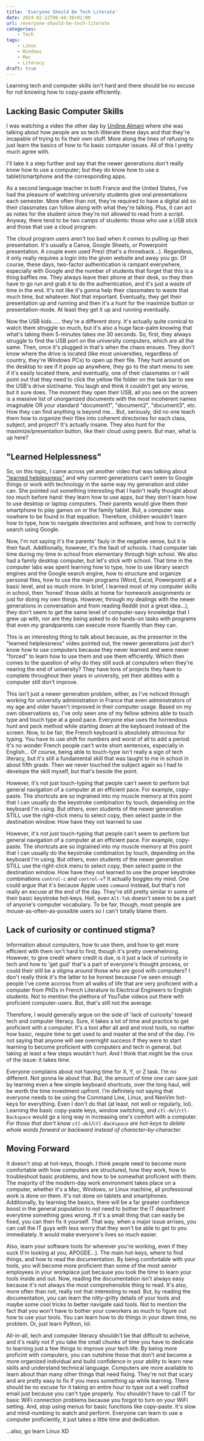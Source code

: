 ```yaml
---
title: 'Everyone Should Be Tech Literate'
date: 2024-02-22T06:44:38+01:00
url: /everyone-should-be-tech-literate
categories:
    - Tech
tags:
    - Linux
    - Windows
    - Mac
    - Literacy
draft: true
---
```

Learning tech and computer skills isn't hard and there should be no excuse for not knowing how to copy-paste efficiently.
<!--more-->

## Lacking Basic Computer Skills

I was watching a video the other day by [Undine Almani](https://youtu.be/q2VNwMtIQFg?si=OtPLNbtpVJt1jKa7) where she was talking about how people are so tech illiterate these days and that they're incapable of trying to fix their own stuff. More along the lines of refusing to just learn the basics of how to fix basic computer issues. All of this I pretty much agree with.

I'll take it a step further and say that the newer generations don't really know how to use a computer; but they do know how to use a tablet/smartphone and the corresponding apps. 

As a second language teacher in both France and the United States, I've had the pleasure of watching university students give oral presentations each semester. More often than not, they're required to have a digital aid so their classmates can follow along with what they're talking. Plus, it can act as notes for the student since they're not allowed to read from a script. Anyway, there tend to be two camps of students: those who use a USB stick and those that use a cloud program. 

The cloud program users aren't too bad when it comes to pulling up their presentation. It's usually a Canva, Google Sheets, or Powerpoint presentation. A couple even used Prezi (that's a throwback...). Regardless, it only really requires a login into the given website and away you go. Of course, these days, two-factor authentication is rampant everywhere, especially with Google and the number of students that forget that this is a thing baffles me. They always leave their phone at their desk, so they then have to go run and grab it to do the authentication, and it's just a waste of time in the end. It's not like it's gonna help their classmates to waste that much time, but whatever. Not that important. Eventually, they get their presentation up and running and then it's a hunt for the maximize button or presentation-mode. At least they get it up and running eventually.

Now the USB kids...... they're a different story. It's actually quite comical to watch them struggle so much, but it's also a huge face-palm knowing that what's taking them 5-minutes takes me 30 seconds. So, first, they always struggle to find the USB port on the university computers, which are all the same. Then, once it's plugged in that's when the chaos ensues. They don't know where the drive is located (like most universities, regardless of country, they're Windows PCs) to open up their file. They hunt around on the desktop to see if it pops up anywhere, they go to the start menu to see if it's easily located there, and eventually, one of their classmates or I will point out that they need to click the yellow file folder on the task bar to see the USB's drive slot/name. You laugh and think it couldn't get any worse, but it sure does. The moment they open their USB, all you see on the screen is a massive list of unorganized documents with the most incoherent names imaginable OR your standard "document1", "document2", "document3", etc. How they can find anything is beyond me... But, seriously, did no one teach them how to organize their files into coherent directories for each class, subject, and project? It's actually insane. They also hunt for the maximize/presentation button, like their cloud using peers. But man, what is up here?

## "Learned Helplessness"

So, on this topic, I came across yet another video that was talking about ["learned helplessness"](https://youtu.be/PPWeAe4_tkY?si=u3SZUN4rrsles9j3) and why current generations can't seem to Google things or work with technology in the same way my generation and older can. She pointed out something interesting that I hadn't really thought about too much before hand: they learn how to use apps, but they don't learn how to use desktop or laptop computers. Their parents would give them their smartphone to play games on or the family tablet. But, a computer was nowhere to be found in that equation. Therefore, children wouldn't learn how to type, how to navigate directories and software, and how to correctly search using Google. 

Now, I'm not saying it's the parents' fauly in the negative sense, but it is their fault. Additionally, however, it's the fault of schools. I had computer lab time during my time in school from elementary through high school. We also had a family desktop computer, but let's stick with school. That time in the computer labs was spent learning how to type, how to use library search engines and the Google search engine, how to structure and organize personal files, how to use the main programs (Word, Excel, Powerpoint) at a basic level, and so much more. In brief, I learned most of my computer skills in school, then 'honed' those skills at home for homework assignments or just for doing my own things. However, through my dealings with the newer generations in conversation and from reading Reddit (not a great idea...), they don't seem to get the same level of computer-savy knowledge that I grew up with, nor are they being asked to do hands-on tasks with programs that even my grandparents can execute more fluently than they can. 

This is an interesting thing to talk about because, as the presenter in the "learned helplessness" video pointed out, the newer generations just don't know how to use computers because they never learned and were never "forced" to learn how to use them and use them efficiently. Which then comes to the question of why do they still suck at computers when they're nearing the end of university? They have tons of projects they have to complete throughout their years in university, yet their abilities with a computer still don't improve.

This isn't just a newer generation problem, either, as I've noticed through working for university administration in France that even administrators of my age and older haven't improved in their computer usage. Based on my own observations so, I've only seen one of my fellow admins able to touch type and touch type at a good pace. Everyone else uses the horrendous hunt and peck method while starting down at the keyboard instead of the screen. Now, to be fair, the French keyboard is absolutely attrocious for typing. You have to use shift for numbers and worst of all to add a period. It's no wonder French people can't write short sentences, especially in English... Of course, being able to touch-type isn't really a sign of tech literacy, but it's still a fundamental skill that was taught to me in school in about fifth grade. Then we never touched the subject again so I had to develope the skill myself, but that's beside the point. 

However, it's not just touch-typing that people can't seem to perform but general navigation of a computer at an efficient pace. For example, copy-paste. The shortcuts are so ingrained into my muscle memory at this point that I can usually do the keystroke combination by touch, depending on the keyboard I'm using. But others, even students of the newer generation STILL use the right-click menu to select copy, then select paste in the destination window. How have they not learned to use 

However, it's not just touch-typing that people can't seem to perform but general navigation of a computer at an efficient pace. For example, copy-paste. The shortcuts are so ingrained into my muscle memory at this point that I can usually do the keystroke combination by touch, depending on the keyboard I'm using. But others, even students of the newer generation STILL use the right-click menu to select copy, then select paste in the destination window. How have they not learned to use the proper keystroke combinations `control-c` and `control-v`? It actually boggles my mind. One could argue that it's because Apple uses `command` instead, but that's not really an excuse at the end of the day. They're still pretty similar in some of their basic keystroke hot-keys. Hell, even `Alt-Tab` doesn't seem to be a part of anyone's computer vocabulary. To be fair, though, most people are mouse-as-often-as-possible users so I can't totally blame them.

## Lack of curiosity or continued stigma?

Information about computers, how to use them, and how to get more efficient with them isn't hard to find, though it's pretty overwhelming. However, to give credit where credit is due, is it just a lack of curiosity in tech and how to 'get gud' that's a part of everyone's thought process, or could their still be a stigma around those who are good with computers? I don't really think it's the latter to be honest because I've seen enough people I've come accross from all walks of life that are very proficient with a computer from PhDs in French Literature to Electrical Engineers to English students. Not to mention the plethora of YouTube videos out there with proficient computer-users. But, that's still not the average.

Therefore, I would generally argue on the side of 'lack of curiosity' toward tech and computer literacy. Sure, it takes a lot of time and practice to get proficient with a computer. It's a tool after all and and most tools, no matter how basic, require time to get used to and master at the end of the day. I'm not saying that anyone will see overnight success if they were to start learning to become proficient with computers and tech in general, but taking at least a few steps wouldn't hurt. And I think that might be the crux of the issue: it takes time. 

Everyone complains about not having time for X, Y, or Z task. I'm no different. Not gonna lie about that. But, the amount of time one can save just by learning even a few simple keyboard shortcuts, over the long haul, will be worth the time investment upfront. I'm definitely not saying that everyone needs to be using the Command Line, Linux, and NeoVim hot-keys for everything. Even I don't do that (at least, not well or regularly, lol). Learning the basic copy-paste keys, window switching, and `ctl-del`/`ctl-Backspace` would go a long way in increasing one's comfort with a computer. *For those that don't know `ctl-del`/`ctl-Backspace` are hot-keys to delete whole words forward or backward instead of character-by-character.*

## Moving Forward

It doesn't stop at hot-keys, though. I think people need to become more comfortable with how computers are structured, how they work, how to troubleshoot basic problems, and how to be somewhat proficient with them. The majority of the modern-day work environment takes place on a computer, whether it's a Mac, Windows, or Linux machine, all professional work is done on them. It's not done on tablets and smartphones. Additionally, by learning the basics, there will be a far greater confidence boost in the general population to not need to bother the IT department everytime something goes wrong. If it's a small thing that can easily be fixed, you can then fix it yourself. That way, when a major issue arrises, you can call the IT guys with less worry that they won't be able to get to you immediately. It would make everyone's lives so much easier.

Also, learn your software tools for wherever you're working, even if they suck (I'm looking at you, APOGEE...). The main hot-keys, where to find things, and how to read the documentation. By being comfortable with your tools, you will become more proficient than some of the most senior employees in your workplace just because you took the time to learn your tools inside and out. Now, reading the documentation isn't always easy because it's not always the most comprehensible thing to read. It's also, more often than not, really not that interesting to read. But, by reading the documentation, you can learn the nitty-gritty details of your tools and maybe some cool tricks to better navigate said tools. Not to mention the fact that you won't have to bother your coworkers as much to figure out how to use your tools. You can learn how to do things in your down time, no problem. Or, just learn Python, lol.

All-in-all, tech and computer literacy shouldn't be that difficult to acheive, and it's really not if you take the small chunks of time you have to dedicate to learning just a few things to improve your tech life. By being more proficint with computers, you can outshine those that don't and become a more organized individual and build confidence in your ability to learn new skills and understand technical language. Computers are more available to learn about than many other things that need fixing. They're not that scary and are pretty easy to fix if you mess something up while learning. There should be no excuse for it taking an entire hour to type out a well crafted email just because you can't type properly. You shouldn't have to call IT for basic WiFi connection problems because you forgot to turn on your WiFi setting. And, stop using menus for basic functions like copy-paste. It's slow and mind-numbing to watch and perform. Everyone can learn to use a computer proficiently, it just takes a little time and dedication.

...also, go learn Linux XD
